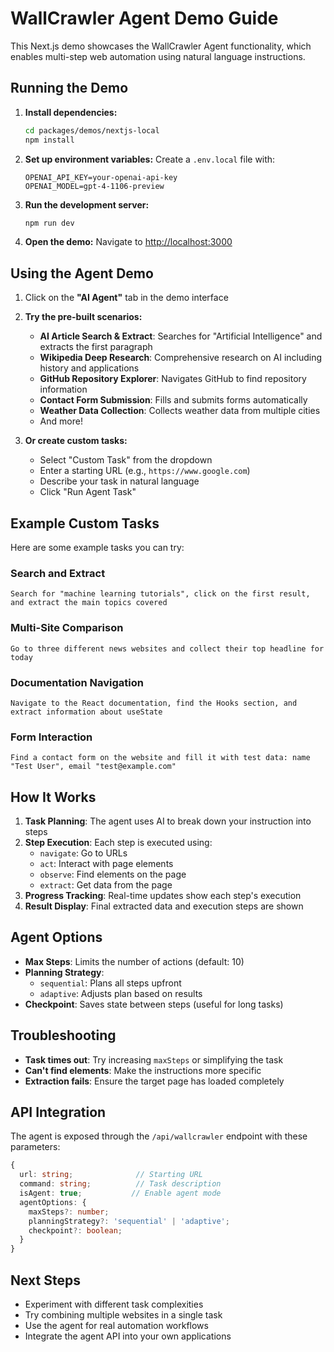 # WallCrawler Agent Demo Guide

This Next.js demo showcases the WallCrawler Agent functionality, which enables multi-step web automation using natural language instructions.

## Running the Demo

1. **Install dependencies:**
   ```bash
   cd packages/demos/nextjs-local
   npm install
   ```

2. **Set up environment variables:**
   Create a `.env.local` file with:
   ```env
   OPENAI_API_KEY=your-openai-api-key
   OPENAI_MODEL=gpt-4-1106-preview
   ```

3. **Run the development server:**
   ```bash
   npm run dev
   ```

4. **Open the demo:**
   Navigate to [http://localhost:3000](http://localhost:3000)

## Using the Agent Demo

1. Click on the **"AI Agent"** tab in the demo interface

2. **Try the pre-built scenarios:**
   - **AI Article Search & Extract**: Searches for "Artificial Intelligence" and extracts the first paragraph
   - **Wikipedia Deep Research**: Comprehensive research on AI including history and applications
   - **GitHub Repository Explorer**: Navigates GitHub to find repository information
   - **Contact Form Submission**: Fills and submits forms automatically
   - **Weather Data Collection**: Collects weather data from multiple cities
   - And more!

3. **Or create custom tasks:**
   - Select "Custom Task" from the dropdown
   - Enter a starting URL (e.g., `https://www.google.com`)
   - Describe your task in natural language
   - Click "Run Agent Task"

## Example Custom Tasks

Here are some example tasks you can try:

### Search and Extract
```
Search for "machine learning tutorials", click on the first result, and extract the main topics covered
```

### Multi-Site Comparison
```
Go to three different news websites and collect their top headline for today
```

### Documentation Navigation
```
Navigate to the React documentation, find the Hooks section, and extract information about useState
```

### Form Interaction
```
Find a contact form on the website and fill it with test data: name "Test User", email "test@example.com"
```

## How It Works

1. **Task Planning**: The agent uses AI to break down your instruction into steps
2. **Step Execution**: Each step is executed using:
   - `navigate`: Go to URLs
   - `act`: Interact with page elements
   - `observe`: Find elements on the page
   - `extract`: Get data from the page
3. **Progress Tracking**: Real-time updates show each step's execution
4. **Result Display**: Final extracted data and execution steps are shown

## Agent Options

- **Max Steps**: Limits the number of actions (default: 10)
- **Planning Strategy**:
  - `sequential`: Plans all steps upfront
  - `adaptive`: Adjusts plan based on results
- **Checkpoint**: Saves state between steps (useful for long tasks)

## Troubleshooting

- **Task times out**: Try increasing `maxSteps` or simplifying the task
- **Can't find elements**: Make the instructions more specific
- **Extraction fails**: Ensure the target page has loaded completely

## API Integration

The agent is exposed through the `/api/wallcrawler` endpoint with these parameters:

```typescript
{
  url: string;              // Starting URL
  command: string;          // Task description
  isAgent: true;           // Enable agent mode
  agentOptions: {
    maxSteps?: number;
    planningStrategy?: 'sequential' | 'adaptive';
    checkpoint?: boolean;
  }
}
```

## Next Steps

- Experiment with different task complexities
- Try combining multiple websites in a single task
- Use the agent for real automation workflows
- Integrate the agent API into your own applications